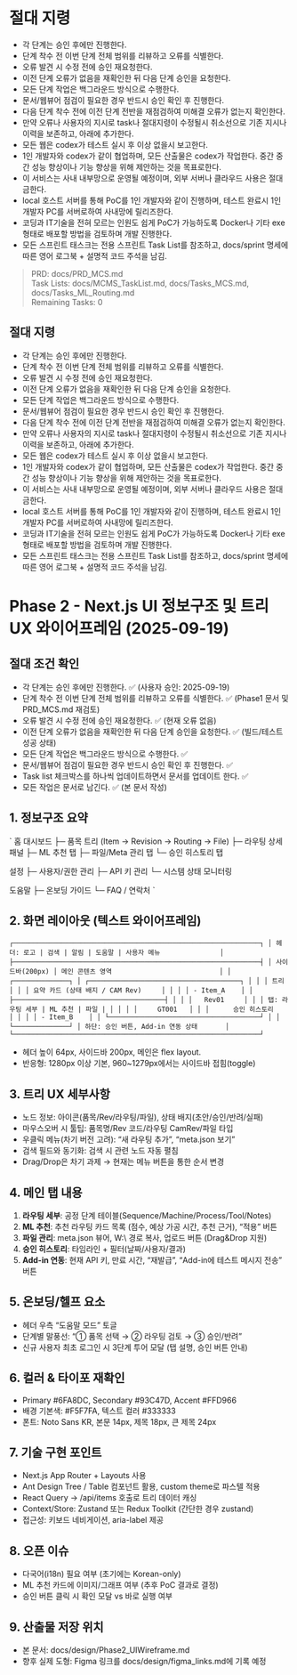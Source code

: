 # 절대 지령
- 각 단계는 승인 후에만 진행한다.
- 단계 착수 전 이번 단계 전체 범위를 리뷰하고 오류를 식별한다.
- 오류 발견 시 수정 전에 승인 재요청한다.
- 이전 단계 오류가 없음을 재확인한 뒤 다음 단계 승인을 요청한다.
- 모든 단계 작업은 백그라운드 방식으로 수행한다.
- 문서/웹뷰어 점검이 필요한 경우 반드시 승인 확인 후 진행한다.
- 다음 단계 착수 전에 이전 단계 전반을 재점검하여 미해결 오류가 없는지 확인한다.
- 만약 오류나 사용자의 지시로 task나 절대지령이 수정될시 취소선으로 기존 지시나 이력을 보존하고, 아래에 추가한다.
- 모든 웹은 codex가 테스트 실시 후 이상 없을시 보고한다.
- 1인 개발자와 codex가 같이 협업하며, 모든 산출물은 codex가 작업한다. 중간 중간 성능 향상이나 기능 향상을 위해 제안하는 것을 목표로한다.
- 이 서비스는 사내 내부망으로 운영될 예정이며, 외부 서버나 클라우드 사용은 절대 금한다.
- local 호스트 서버를 통해 PoC를 1인 개발자와 같이 진행하며, 테스트 완료시 1인 개발자 PC를 서버로하여 사내망에 릴리즈한다.
- 코딩과 IT기술을 전혀 모르는 인원도 쉽게 PoC가 가능하도록 Docker나 기타 exe 형태로 배포할 방법을 검토하며 개발 진행한다.
- 모든 스프린트 태스크는 전용 스프린트 Task List를 참조하고, docs/sprint 명세에 따른 영어 로그북 + 설명적 코드 주석을 남김.

> PRD: docs/PRD_MCS.md  
> Task Lists: docs/MCMS_TaskList.md, docs/Tasks_MCS.md, docs/Tasks_ML_Routing.md  
> Remaining Tasks: 0

## 절대 지령
- 각 단계는 승인 후에만 진행한다.
- 단계 착수 전 이번 단계 전체 범위를 리뷰하고 오류를 식별한다.
- 오류 발견 시 수정 전에 승인 재요청한다.
- 이전 단계 오류가 없음을 재확인한 뒤 다음 단계 승인을 요청한다.
- 모든 단계 작업은 백그라운드 방식으로 수행한다.
- 문서/웹뷰어 점검이 필요한 경우 반드시 승인 확인 후 진행한다.
- 다음 단계 착수 전에 이전 단계 전반을 재점검하여 미해결 오류가 없는지 확인한다.
- 만약 오류나 사용자의 지시로 task나 절대지령이 수정될시 취소선으로 기존 지시나 이력을 보존하고, 아래에 추가한다.
- 모든 웹은 codex가 테스트 실시 후 이상 없을시 보고한다.
- 1인 개발자와 codex가 같이 협업하며, 모든 산출물은 codex가 작업한다. 중간 중간 성능 향상이나 기능 향상을 위해 제안하는 것을 목표로한다.
- 이 서비스는 사내 내부망으로 운영될 예정이며, 외부 서버나 클라우드 사용은 절대 금한다.
- local 호스트 서버를 통해 PoC를 1인 개발자와 같이 진행하며, 테스트 완료시 1인 개발자 PC를 서버로하여 사내망에 릴리즈한다.
- 코딩과 IT기술을 전혀 모르는 인원도 쉽게 PoC가 가능하도록 Docker나 기타 exe 형태로 배포할 방법을 검토하며 개발 진행한다.
- 모든 스프린트 태스크는 전용 스프린트 Task List를 참조하고, docs/sprint 명세에 따른 영어 로그북 + 설명적 코드 주석을 남김.
# Phase 2 - Next.js UI 정보구조 및 트리 UX 와이어프레임 (2025-09-19)

## 절대 조건 확인
- 각 단계는 승인 후에만 진행한다. ✅ (사용자 승인: 2025-09-19)
- 단계 착수 전 이번 단계 전체 범위를 리뷰하고 오류를 식별한다. ✅ (Phase1 문서 및 PRD_MCS.md 재검토)
- 오류 발견 시 수정 전에 승인 재요청한다. ✅ (현재 오류 없음)
- 이전 단계 오류가 없음을 재확인한 뒤 다음 단계 승인을 요청한다. ✅ (빌드/테스트 성공 상태)
- 모든 단계 작업은 백그라운드 방식으로 수행한다. ✅
- 문서/웹뷰어 점검이 필요한 경우 반드시 승인 확인 후 진행한다. ✅
- Task list 체크박스를 하나씩 업데이트하면서 문서를 업데이트 한다. ✅
- 모든 작업은 문서로 남긴다. ✅ (본 문서 작성)

## 1. 정보구조 요약
`
홈 대시보드
 ├─ 품목 트리 (Item → Revision → Routing → File)
 ├─ 라우팅 상세 패널
 ├─ ML 추천 탭
 ├─ 파일/Meta 관리 탭
 └─ 승인 히스토리 탭

설정
 ├─ 사용자/권한 관리
 ├─ API 키 관리
 └─ 시스템 상태 모니터링

도움말
 ├─ 온보딩 가이드
 └─ FAQ / 연락처
`

## 2. 화면 레이아웃 (텍스트 와이어프레임)
`
┌──────────────────────────────────────────────────────────────┐
│ 헤더: 로고 | 검색 | 알림 | 도움말 | 사용자 메뉴               │
├──────────────────────────────────────────────────────────────┤
│ 사이드바(200px) │ 메인 콘텐츠 영역                           │
│ ┌──────────────┐ │ ┌──────────────────────────────────────┐ │
│ │ 트리        │ │ │ 요약 카드 (상태 배지 / CAM Rev)     │ │
│ │ - Item_A    │ │ ├──────────────────────────────────────┤ │
│ │   Rev01     │ │ │ 탭: 라우팅 세부 | ML 추천 | 파일 | │ │
│ │     GT001   │ │ │      승인 히스토리                  │ │
│ │ - Item_B    │ │ └──────────────────────────────────────┘ │
│ └──────────────┘ │ 하단: 승인 버튼, Add-in 연동 상태       │
└──────────────────────────────────────────────────────────────┘
`
- 헤더 높이 64px, 사이드바 200px, 메인은 flex layout.
- 반응형: 1280px 이상 기본, 960~1279px에서는 사이드바 접힘(toggle)

## 3. 트리 UX 세부사항
- 노드 정보: 아이콘(품목/Rev/라우팅/파일), 상태 배지(초안/승인/반려/실패)
- 마우스오버 시 툴팁: 품목명/Rev 코드/라우팅 CamRev/파일 타입
- 우클릭 메뉴(차기 버전 고려): “새 라우팅 추가”, “meta.json 보기”
- 검색 필드와 동기화: 검색 시 관련 노드 자동 펼침
- Drag/Drop은 차기 과제 → 현재는 메뉴 버튼을 통한 순서 변경

## 4. 메인 탭 내용
1. **라우팅 세부**: 공정 단계 테이블(Sequence/Machine/Process/Tool/Notes)
2. **ML 추천**: 추천 라우팅 카드 목록 (점수, 예상 가공 시간, 추천 근거), “적용” 버튼
3. **파일 관리**: meta.json 뷰어, W:\ 경로 복사, 업로드 버튼 (Drag&Drop 지원)
4. **승인 히스토리**: 타임라인 + 필터(날짜/사용자/결과)
5. **Add-in 연동**: 현재 API 키, 만료 시간, “재발급”, “Add-in에 테스트 메시지 전송” 버튼

## 5. 온보딩/헬프 요소
- 헤더 우측 “도움말 모드” 토글
- 단계별 말풍선: “① 품목 선택 → ② 라우팅 검토 → ③ 승인/반려”
- 신규 사용자 최초 로그인 시 3단계 투어 모달 (탭 설명, 승인 버튼 안내)

## 6. 컬러 & 타이포 재확인
- Primary #6FA8DC, Secondary #93C47D, Accent #FFD966
- 배경 기본색: #F5F7FA, 텍스트 컬러 #333333
- 폰트: Noto Sans KR, 본문 14px, 제목 18px, 큰 제목 24px

## 7. 기술 구현 포인트
- Next.js App Router + Layouts 사용
- Ant Design Tree / Table 컴포넌트 활용, custom theme로 파스텔 적용
- React Query → /api/items 호출로 트리 데이터 캐싱
- Context/Store: Zustand 또는 Redux Toolkit (간단한 경우 zustand)
- 접근성: 키보드 네비게이션, aria-label 제공

## 8. 오픈 이슈
- 다국어(i18n) 필요 여부 (초기에는 Korean-only)
- ML 추천 카드에 이미지/그래프 여부 (추후 PoC 결과로 결정)
- 승인 버튼 클릭 시 확인 모달 vs 바로 실행 여부

## 9. 산출물 저장 위치
- 본 문서: docs/design/Phase2_UIWireframe.md
- 향후 실제 도형: Figma 링크를 docs/design/figma_links.md에 기록 예정



